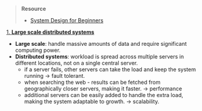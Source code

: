 > **Resource**
> - [System Design for Beginners](https://youtu.be/m8Icp_Cid5o?si=Bzu1yqC3bGymEaeU)

<u>1. **Large scale distributed systems</u>**
* **Large scale**: handle massive amounts of data and require significant computing power.
* **Distributed systems**: workload is spread across multiple servers in different locations, not on a single central server.
	* if a server fails, other servers can take the load and keep the system running → fault tolerant.
	* when searching the web - results can be fetched from geographically closer servers, making it faster. → performance
	* additional servers can be easily added to handle the extra load, making the system adaptable to growth. → scalability.
